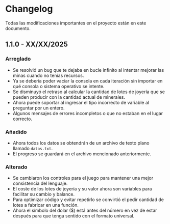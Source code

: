 # Changelog

Todas las modificaciones importantes en el proyecto están en este documento.

## 1.1.0 - XX/XX/2025

### Arreglado
- Se resolvió un bug que te dejaba en bucle infinito al intentar mejorar las minas cuando no tenías recursos.
- Ya se debería poder vaciar la consola en cada iteración sin importar en qué consola o sistema operativo se intente.
- Se disminuyó el retraso al calcular la cantidad de lotes de joyería que se pueden producir con la cantidad actual de minerales.
- Ahora puede soportar al ingresar el tipo incorrecto de variable al preguntar por un entero.
- Algunos mensajes de errores incompletos o que no estaban en el lugar correcto.

### Añadido
- Ahora todos los datos se obtendrán de un archivo de texto plano llamado `datos.txt`.
- El progreso se guardará en el archivo mencionado anteriormente.

### Alterado
- Se cambiaron los controles para el juego para mantener una mejor consistencia del lenguaje.
- El coste de los lotes de joyería y su valor ahora son variables para facilitar su cambio y balance.
- Para optimizar código y evitar repetirlo se convirtió el pedir cantidad de lotes a fabricar en una función.
- Ahora el símbolo del dolar ($) está antes del número en vez de estar después para que tenga sentido con el formato universal.